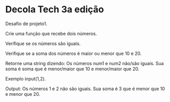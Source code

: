 # Decola Tech 3a edição

Desafio de projeto1.

Crie uma função que recebe dois números.

Verifique se os números são iguais.

Verifique se a soma dos números é maior ou menor que 10 e 20.

Retorne uma string dizendo: Os números num1 e num2 não/são iguais. Sua soma é soma que é menor/maior que 10 e menor/maior que 20.

Exemplo input(1,2).

Output: Os números 1 e 2 não são iguais. Sua soma é 3 que é menor que 10 e menor que 20.
